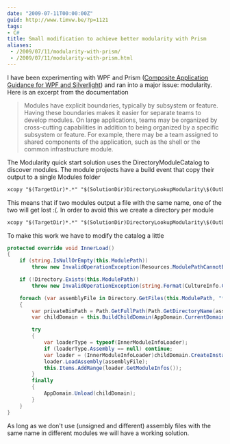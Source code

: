 ```yaml
---
date: "2009-07-11T00:00:00Z"
guid: http://www.timvw.be/?p=1121
tags:
- C#
title: Small modification to achieve better modularity with Prism
aliases:
 - /2009/07/11/modularity-with-prism/
 - /2009/07/11/modularity-with-prism.html
---
```

I have been experimenting with WPF and Prism ([Composite Application Guidance for WPF and Silverlight](http://msdn.microsoft.com/en-us/library/cc707819.aspx)) and ran into a major issue: modularity. Here is an excerpt from the documentation

> Modules have explicit boundaries, typically by subsystem or feature. Having these boundaries makes it easier for separate teams to develop modules. On large applications, teams may be organized by cross-cutting capabilities in addition to being organized by a specific subsystem or feature. For example, there may be a team assigned to shared components of the application, such as the shell or the common infrastructure module.

The Modularity quick start solution uses the DirectoryModuleCatalog to discover modules. The module projects have a build event that copy their output to a single Modules folder

```xml 
xcopy "$(TargetDir)*.*" "$(SolutionDir)DirectoryLookupModularity\$(OutDir)Modules\" /Y
```

This means that if two modules output a file with the same name, one of the two will get lost :(. In order to avoid this we create a directory per module

```xml
xcopy "$(TargetDir)*.*" "$(SolutionDir)DirectoryLookupModularity\$(OutDir)Modules\$(TargetName)\" /Y
```

To make this work we have to modify the catalog a little

```csharp
protected override void InnerLoad()
{
	if (string.IsNullOrEmpty(this.ModulePath))
		throw new InvalidOperationException(Resources.ModulePathCannotBeNullOrEmpty);

	if (!Directory.Exists(this.ModulePath))
		throw new InvalidOperationException(string.Format(CultureInfo.CurrentCulture, Resources.DirectoryNotFound, this.ModulePath));

	foreach (var assemblyFile in Directory.GetFiles(this.ModulePath, "*.dll", SearchOption.AllDirectories))
	{
		var privateBinPath = Path.GetFullPath(Path.GetDirectoryName(assemblyFile));
		var childDomain = this.BuildChildDomain(AppDomain.CurrentDomain, privateBinPath);

		try
		{
			var loaderType = typeof(InnerModuleInfoLoader);
			if (loaderType.Assembly == null) continue;
			var loader = (InnerModuleInfoLoader)childDomain.CreateInstanceFromAndUnwrap(loaderType.Assembly.Location, loaderType.FullName);
			loader.LoadAssembly(assemblyFile);
			this.Items.AddRange(loader.GetModuleInfos());
		}		
		finally
		{
			AppDomain.Unload(childDomain);
		}
	}
}
```

As long as we don't use (unsigned and different) assembly files with the same name in different modules we will have a working solution.
